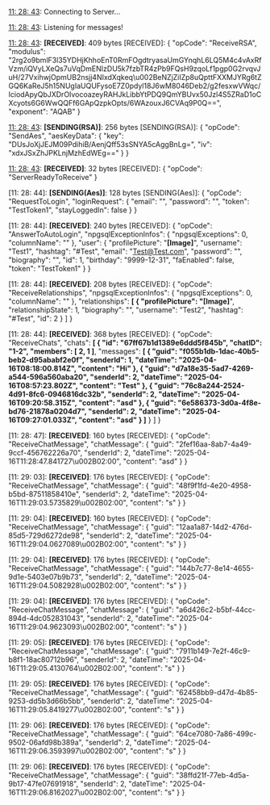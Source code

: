 [11: 28: 43]:
Connecting to Server...

[11: 28: 43]:
Connected!

[11: 28: 43]:
Listening for messages!

[11: 28: 43]:
**[RECEIVED]**: 409 bytes
[RECEIVED]: {
  "opCode": "ReceiveRSA",
  "modulus": "2rg2o9bmlF3l35YDHjKhhoEnT0RmFOgdtryasaUmGYnqhL6LQ5M4c4vAxRfVzm/iQVyLXeQs7uVqDmENIzDU5k7fzbTR4zPb9FQsH9zqoLf1pgp0G2rvqvJuH/27VxihwjOpmUB2nsjj4NIxdXqkeq\u002BeNZjZiIZp8uQpttFXXMJYRg6tZGQ6KaReJ5h15NUgIaUQUFysoE7Z0pdyl18J6wM8046Deb2/g2fesxwVWqc/IciodApyQbJXDrOIvocoazeyRAHJkLibbYtPDQ9QmYBUvx50Jzl4S5ZRaD1oCXcyots6G6WwQQFf6GApQzpkOpts/6WAzouxJ6CVAq9P0Q==",
  "exponent": "AQAB"
}

[11: 28: 43]:
**[SENDING(RSA)]**: 256 bytes
[SENDING(RSA)]: {
  "opCode": "SendAes",
  "aesKeyData": {
    "key": "DUsJoXjJEJM09PdihiB/AenjQff53sSNYA5cAggBnLg=",
    "iv": "xdxJSxZhJPKLnjMzhEdWEg=="
  }
}

[11: 28: 43]:
**[RECEIVED]**: 32 bytes
[RECEIVED]: {
  "opCode": "ServerReadyToReceive"
}

[11: 28: 44]:
**[SENDING(Aes)]**: 128 bytes
[SENDING(Aes)]: {
  "opCode": "RequestToLogin",
  "loginRequest": {
    "email": "",
    "password": "",
    "token": "TestToken1",
    "stayLoggedIn": false
  }
}

[11: 28: 44]:
**[RECEIVED]**: 240 bytes
[RECEIVED]: {
  "opCode": "AnswerToAutoLogin",
  "npgsqlExceptionInfos": {
    "npgsqlExceptions": 0,
    "columnName": ""
  },
  "user": {
    "profilePicture": "**[Image]**",
    "username": "Test1",
    "hashtag": "#Test",
    "email": "Test@Test.com",
    "password": "",
    "biography": "",
    "id": 1,
    "birthday": "9999-12-31",
    "faEnabled": false,
    "token": "TestToken1"
  }
}

[11: 28: 44]:
**[RECEIVED]**: 208 bytes
[RECEIVED]: {
  "opCode": "ReceiveRelationships",
  "npgsqlExceptionInfos": {
    "npgsqlExceptions": 0,
    "columnName": ""
  },
  "relationships": **[
    {
      "profilePicture": "[Image]**",
      "relationshipState": 1,
      "biography": "",
      "username": "Test2",
      "hashtag": "#Test",
      "id": 2
    }
  ]
}

[11: 28: 44]:
**[RECEIVED]**: 368 bytes
[RECEIVED]: {
  "opCode": "ReceiveChats",
  "chats": **[
    {
      "id": "67ff67b1d1389e6ddd5f845b",
      "chatID": "1-2",
      "members": [
        2,
        1
      ]**,
      "messages": **[
        {
          "guid": "f055b1db-1dac-40b5-beb2-d95ababf2e0f",
          "senderId": 1,
          "dateTime": "2025-04-16T08:18:00.814Z",
          "content": "Hi"
        },
        {
          "guid": "d7a18e35-5ad7-4269-a544-596a560aba20",
          "senderId": 2,
          "dateTime": "2025-04-16T08:57:23.802Z",
          "content": "Test"
        },
        {
          "guid": "76c8a244-2524-4d91-8fc6-0946816dc32b",
          "senderId": 2,
          "dateTime": "2025-04-16T09:20:58.315Z",
          "content": "asd"
        },
        {
          "guid": "6e586373-3d0a-4f8e-bd76-21878a0204d7",
          "senderId": 2,
          "dateTime": "2025-04-16T09:27:01.033Z",
          "content": "asd"
        }
      ]**
    }
  ]
}

[11: 28: 47]:
**[RECEIVED]**: 160 bytes
[RECEIVED]: {
  "opCode": "ReceiveChatMessage",
  "chatMessage": {
    "guid": "2fef16aa-8ab7-4a49-9ccf-456762226a70",
    "senderId": 2,
    "dateTime": "2025-04-16T11:28:47.841727\u002B02:00",
    "content": "asd"
  }
}

[11: 29: 03]:
**[RECEIVED]**: 176 bytes
[RECEIVED]: {
  "opCode": "ReceiveChatMessage",
  "chatMessage": {
    "guid": "48f9f1fd-4e20-4958-b5bd-87511858410e",
    "senderId": 2,
    "dateTime": "2025-04-16T11:29:03.5735829\u002B02:00",
    "content": "s"
  }
}

[11: 29: 04]:
**[RECEIVED]**: 160 bytes
[RECEIVED]: {
  "opCode": "ReceiveChatMessage",
  "chatMessage": {
    "guid": "12aa1a87-14d2-476d-85d5-729d6272de98",
    "senderId": 2,
    "dateTime": "2025-04-16T11:29:04.0627089\u002B02:00",
    "content": "s"
  }
}

[11: 29: 04]:
**[RECEIVED]**: 176 bytes
[RECEIVED]: {
  "opCode": "ReceiveChatMessage",
  "chatMessage": {
    "guid": "144b7c77-8e14-4655-9d1e-5403e07b9b73",
    "senderId": 2,
    "dateTime": "2025-04-16T11:29:04.5082928\u002B02:00",
    "content": "s"
  }
}

[11: 29: 04]:
**[RECEIVED]**: 176 bytes
[RECEIVED]: {
  "opCode": "ReceiveChatMessage",
  "chatMessage": {
    "guid": "a6d426c2-b5bf-44cc-894d-4dc052831043",
    "senderId": 2,
    "dateTime": "2025-04-16T11:29:04.9623093\u002B02:00",
    "content": "s"
  }
}

[11: 29: 05]:
**[RECEIVED]**: 176 bytes
[RECEIVED]: {
  "opCode": "ReceiveChatMessage",
  "chatMessage": {
    "guid": "7911b149-7e2f-46c9-b8f1-18ac80712b96",
    "senderId": 2,
    "dateTime": "2025-04-16T11:29:05.4130764\u002B02:00",
    "content": "s"
  }
}

[11: 29: 05]:
**[RECEIVED]**: 176 bytes
[RECEIVED]: {
  "opCode": "ReceiveChatMessage",
  "chatMessage": {
    "guid": "62458bb9-d47d-4b85-9253-dd5b3d66b5bb",
    "senderId": 2,
    "dateTime": "2025-04-16T11:29:05.8419277\u002B02:00",
    "content": "s"
  }
}

[11: 29: 06]:
**[RECEIVED]**: 176 bytes
[RECEIVED]: {
  "opCode": "ReceiveChatMessage",
  "chatMessage": {
    "guid": "64ce7080-7a86-499c-9502-06afd98b389a",
    "senderId": 2,
    "dateTime": "2025-04-16T11:29:06.3593997\u002B02:00",
    "content": "s"
  }
}

[11: 29: 06]:
**[RECEIVED]**: 176 bytes
[RECEIVED]: {
  "opCode": "ReceiveChatMessage",
  "chatMessage": {
    "guid": "38ffd21f-77eb-4d5a-9b17-47fe07691918",
    "senderId": 2,
    "dateTime": "2025-04-16T11:29:06.8162027\u002B02:00",
    "content": "s"
  }
}

